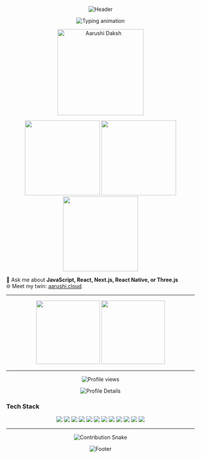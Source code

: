 <p align="center">
  <img src="https://capsule-render.vercel.app/api?type=waving&color=0:0a192f,100:112240&height=200&section=header&text=Aarushi%20Daksh&fontSize=40&fontColor=ffffff&animation=fadeIn&fontAlignY=35" alt="Header" />
</p>

<p align="center">
  <img src="https://readme-typing-svg.herokuapp.com?font=Fira+Code&size=24&duration=3000&pause=1000&color=64ffda&center=true&vCenter=true&width=700&lines=Hi+There!+👋;I'm+Aarushi;Full+Stack+Developer" alt="Typing animation" />
</p>

<!-- <p align="center">
  <img width="438" height="343" alt="image" src="https://github.com/user-attachments/assets/cb9ca289-dd12-4d46-b5ba-034652cee1ab" />
</p> -->

<p align="center">
  <img src="https://github.com/user-attachments/assets/e1728992-f1c8-4d2c-bbeb-0d52d8b3268c"
       alt="Aarushi Daksh"
       width="230"    
</p>




<div align="center">
  <img src="https://user-images.githubusercontent.com/74038190/213866269-5d00981c-7c98-46d7-8a8e-16f462f15227.gif" width="200" />
  <img src="https://user-images.githubusercontent.com/74038190/213866269-5d00981c-7c98-46d7-8a8e-16f462f15227.gif" width="200" />
  <img src="https://user-images.githubusercontent.com/74038190/213866269-5d00981c-7c98-46d7-8a8e-16f462f15227.gif" width="200" />
</div>

💬 Ask me about **JavaScript, React, Next.js, React Native, or Three.js**  
🌐 Meet my twin: [aarushi.cloud](https://www.aarushi.cloud/)

---

<p align="center">
  <img src="https://github-readme-stats.vercel.app/api?username=AarushiDaksh&show_icons=true&theme=tokyonight&count_private=true" height="170" />
  <img src="https://github-readme-stats.vercel.app/api/top-langs/?username=AarushiDaksh&layout=compact&theme=tokyonight" height="170" />
</p>

---

<p align="center">
  <img src="https://komarev.com/ghpvc/?username=AarushiDaksh&label=Profile%20Views&color=0a192f&style=for-the-badge" alt="Profile views" />
</p>

<p align="center">
  <img src="https://github-profile-summary-cards.vercel.app/api/cards/profile-details?username=AarushiDaksh&theme=tokyonight" alt="Profile Details" />
</p>



### Tech Stack
<p align="center">
  <img src="https://img.shields.io/badge/JavaScript-F7DF1E?style=flat&logo=javascript&logoColor=000" />
  <img src="https://img.shields.io/badge/TypeScript-3178C6?style=flat&logo=typescript&logoColor=white" />
  <img src="https://img.shields.io/badge/React-20232A?style=flat&logo=react&logoColor=61DAFB" />
  <img src="https://img.shields.io/badge/Next.js-000000?style=flat&logo=nextdotjs&logoColor=white" />
  <img src="https://img.shields.io/badge/React_Native-20232A?style=flat&logo=react&logoColor=61DAFB" />
  <img src="https://img.shields.io/badge/Three.js-000000?style=flat&logo=three.js&logoColor=white" />
  <img src="https://img.shields.io/badge/Tailwind-06B6D4?style=flat&logo=tailwindcss&logoColor=white" />
  <img src="https://img.shields.io/badge/Bootstrap-7952B3?style=flat&logo=bootstrap&logoColor=white" />
  <img src="https://img.shields.io/badge/Node.js-339933?style=flat&logo=node.js&logoColor=white" />
  <img src="https://img.shields.io/badge/Express-000000?style=flat&logo=express&logoColor=white" />
  <img src="https://img.shields.io/badge/MongoDB-47A248?style=flat&logo=mongodb&logoColor=white" />
  <img src="https://img.shields.io/badge/Docker-2496ED?style=flat&logo=docker&logoColor=white" />
</p>


---

<p align="center">
  <img src="https://raw.githubusercontent.com/AarushiDaksh/AarushiDaksh/output/snake-blue-dark.svg" alt="Contribution Snake" />
</p>



<p align="center">
  <img src="https://capsule-render.vercel.app/api?type=waving&color=0:112240,100:0a192f&height=120&section=footer" alt="Footer" />
</p>
